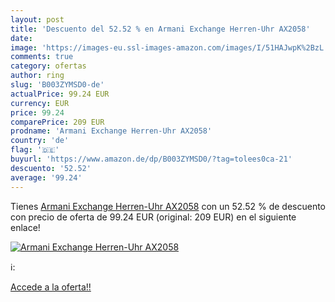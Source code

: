 ```yaml
---
layout: post
title: 'Descuento del 52.52 % en Armani Exchange Herren-Uhr AX2058'
date: 
image: 'https://images-eu.ssl-images-amazon.com/images/I/51HAJwpK%2BzL._SL200_.jpg'
comments: true
category: ofertas
author: ring
slug: 'B003ZYMSD0-de'
actualPrice: 99.24 EUR
currency: EUR
price: 99.24
comparePrice: 209 EUR
prodname: 'Armani Exchange Herren-Uhr AX2058'
country: 'de'
flag: '🇩🇪'
buyurl: 'https://www.amazon.de/dp/B003ZYMSD0/?tag=tolees0ca-21'
descuento: '52.52'
average: '99.24'
---
```


Tienes [Armani Exchange Herren-Uhr AX2058](https://www.amazon.de/dp/B003ZYMSD0/?tag=tolees0ca-21) con un 52.52 % de descuento con precio de oferta de 99.24 EUR (original: 209 EUR) en el siguiente enlace!

[![Armani Exchange Herren-Uhr AX2058](https://images-eu.ssl-images-amazon.com/images/I/51HAJwpK%2BzL._SL200_.jpg)](https://www.amazon.de/dp/B003ZYMSD0/?tag=tolees0ca-21)

ℹ️:


[Accede a la oferta!!](https://www.amazon.de/dp/B003ZYMSD0/?tag=tolees0ca-21)
